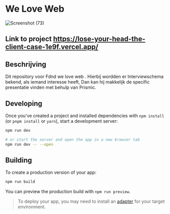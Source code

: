 # We Love Web

![Screenshot (73)](https://user-images.githubusercontent.com/90189815/205488279-1064c0a9-d95b-491b-bd45-f107adae5428.png)

## Link to project https://lose-your-head-the-client-case-1e9f.vercel.app/


## Beschrijving
Dit repository voor Fdnd we love web . Hierbij wordden er Interviewschema bekend, als iemand interesse heeft, Dan kan hij makkelijk de specific presentatie vinden met behulp van  Prismic.




## Developing

Once you've created a project and installed dependencies with `npm install` (or `pnpm install` or `yarn`), start a development server:

```bash
npm run dev

# or start the server and open the app in a new browser tab
npm run dev -- --open
```

## Building

To create a production version of your app:

```bash
npm run build
```

You can preview the production build with `npm run preview`.

> To deploy your app, you may need to install an [adapter](https://kit.svelte.dev/docs/adapters) for your target environment.
